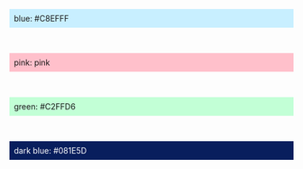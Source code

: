   <p style="background-color: #C8EFFF; padding: 0.5rem;">blue: #C8EFFF</p>
  <br/>
  <p style="background-color: pink; padding: 0.5rem;">pink: pink</p>
  <br/>
  <p style="background-color: #C2FFD6; padding: 0.5rem;">green: #C2FFD6</p>
 <br/>
  <p style="background-color: #081E5D; color: white; padding: 0.5rem;">dark blue: #081E5D</p>
